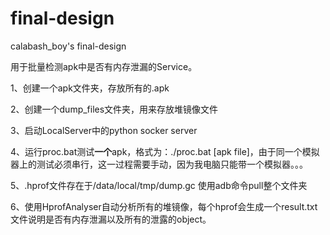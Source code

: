 # final-design
calabash_boy's final-design

用于批量检测apk中是否有内存泄漏的Service。

1、创建一个apk文件夹，存放所有的.apk

2、创建一个dump_files文件夹，用来存放堆镜像文件

3、启动LocalServer中的python socker server

4、运行proc.bat测试**一个**apk，格式为：./proc.bat [apk file]，由于同一个模拟器上的测试必须串行，这一过程需要手动，因为我电脑只能带一个模拟器。。。

5、.hprof文件存在于/data/local/tmp/dump.gc 使用adb命令pull整个文件夹

6、使用HprofAnalyser自动分析所有的堆镜像，每个hprof会生成一个result.txt文件说明是否有内存泄漏以及所有的泄露的object。
